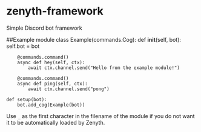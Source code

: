 # zenyth-framework
Simple Discord bot framework

##Example module
    class Example(commands.Cog):
		def __init__(self, bot):
			self.bot = bot
			
		@commands.command()
		async def hey(self, ctx):
			await ctx.channel.send("Hello from the example module!")
			
		@commands.command()
		async def ping(self, ctx):
			await ctx.channel.send("pong")
			
	def setup(bot):
		bot.add_cog(Example(bot))

Use `_` as the first character in the filename of the module if you do not want it to be automatically loaded by Zenyth.
